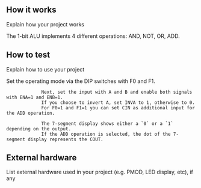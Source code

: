 <!---

This file is used to generate your project datasheet. Please fill in the information below and delete any unused
sections.

You can also include images in this folder and reference them in the markdown. Each image must be less than
512 kb in size, and the combined size of all images must be less than 1 MB.
-->

## How it works

Explain how your project works

The 1-bit ALU implements 4 different operations: AND, NOT, OR, ADD.

## How to test

Explain how to use your project

Set the operating mode via the DIP switches with F0 and F1.
                 
                 Next, set the input with A and B and enable both signals with ENA=1 and ENB=1.
                 If you choose to invert A, set INVA to 1, otherwise to 0.
                 For F0=1 and F1=1 you can set CIN as additional input for the ADD operation.
                 
                 The 7-segment display shows either a `0` or a `1` depending on the output.
                 If the ADD operation is selected, the dot of the 7-segment display represents the COUT.

## External hardware

List external hardware used in your project (e.g. PMOD, LED display, etc), if any
